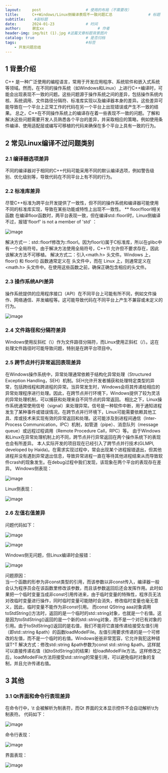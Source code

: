 ```yaml
---
layout:     post   				    # 使用的布局（不需要改）
title:      C++Windows/Linux侧编译表现不一致问题汇总				# 标题 
subtitle:    #副标题
date:       2024-01-23 				# 时间
author:     谢玄xx 						# 作者
header-img: img/bit (1).jpg	#这篇文章标题背景图片
catalog: true 						# 是否归档
tags:								#标签
    - 开发问题总结
---
```



## 1 背景介绍
  C++ 是一种广泛使用的编程语言，常用于开发应用程序、系统软件和嵌入式系统等领域。然而，在不同的操作系统（如Windows和Linux）上进行C++编译时，可能会出现表现不一致的问题。这些问题源于操作系统之间的差异，包括操作系统内核、系统调用、文件路径分隔符、标准库实现以及编译器本身的差异。这些差异可能导致在一个平台上正常工作的代码在另一个平台上出现错误或产生不一致的结果。
  总之，C++在不同操作系统上的编译存在着一些表现不一致的问题。了解和解决这些问题需要开发人员熟悉各个平台的差异，并采取相应的策略，例如使用条件编译、使用适配层或编写可移植的代码来确保在多个平台上具有一致的行为。
## 2 常见Linux编译不过问题类别
### 2.1 编译器选项差异
不同的编译器对于相同的C++代码可能采用不同的默认编译选项，例如警告级别、优化级别等，导致代码在不同平台上有不同的行为。

### 2.2 标准库差异
  尽管C++标准为跨平台开发提供了一致性，但不同的操作系统和编译器可能使用不同的标准库实现，导致在某些功能或特性上出现不一致性。
** floor/floorl相关函数
  在编译floor函数时，两平台表现一致，但在编译std::floorl时，Linux侧编译不过，报错'floorf' is not a member of 'std' ：
  
![image](https://github.com/user-attachments/assets/5a7afc1b-29b7-4c8a-b55b-a9f9c5383dc6)

解决方式一：std::floorf修改为::floorl。因为floorl()属于C标准库，所以在glibc中有一个全局符号。由于解决方法使用全局符号，C++11 允许但不要求存在，因此该解决方法不可移植。
解决方式二：引入<math.h> 头文件。Windows 上，floor() 和 floorl() 函数通常定义在 <cmath> 头文件中，而在 Linux 上，则通常定义在 <math.h> 头文件中。在使用这些函数之前，确保正确包含相应的头文件。

### 2.3 操作系统API差异
  操作系统提供的应用程序接口（API）在不同平台上可能有所不同，例如文件操作、网络通信、并发编程等。这可能导致代码在不同平台上产生不兼容或未定义的行为。
  

![image](https://github.com/user-attachments/assets/7cc1ba13-f674-462f-81e8-5d4d963ff6bc)


### 2.4 文件路径和分隔符差异
  Windows使用反斜杠（\）作为文件路径分隔符，而Linux使用正斜杠（/）。这在处理文件路径时可能导致问题，特别是在跨平台项目中。
### 2.5 跨节点并行异常返回表现差异
  在Windows操作系统中，异常处理通常依赖于结构化异常处理（Structured Exception Handling，SEH）机制。SEH允许开发者捕获和处理特定类型的异常，包括跨线程和跨进程的异常。当异常发生时，Windows会将其传递给相应的异常处理程序进行处理。因此，在跨节点并行环境下，Windows提供了较为灵活的异常处理机制，可以捕获和处理来自不同节点的异常返回。 
相比之下，Linux操作系统通常使用信号（signal）来处理异常。信号是一种软件中断，用于通知进程发生了某种事件或错误情况。在跨节点并行环境下，Linux可能需要依赖其他工具、库或技术来实现有效的异常返回和处理。这可能涉及到进程间通信（Inter-Process Communication，IPC）机制，如管道（pipe）、消息队列（message queue）或远程过程调用（Remote Procedure Call，RPC）等。 由于Windows和Linux在异常处理机制上的不同，跨节点并行异常返回在两个操作系统下的表现也会有所差异。
  本人实际开发的项目现在已经引入了跨节点并行技术(GLMPI, developed by Haida)。在需求实现过程中，常会出现某个进程报错退出，但其他进程并没有遇到异常退出信息，导致异常进程一直在等待其他进程结束从而导致软件crash的现象发生。在debug过程中我们发现，该现象在两个平台的表现存在差异。
Windows侧表现：  

![image](https://github.com/user-attachments/assets/95672502-ad34-4992-8917-dfe8bf4133ab)

Linux侧表现：  

![image](https://github.com/user-attachments/assets/e70915cf-a5c0-43d4-a9d1-430161c8bc6f)


### 2.6 左值右值差异
问题代码如下：  

![image](https://github.com/user-attachments/assets/09ee458e-ce00-4fc4-a277-5bd9f0bcbecd)

![image](https://github.com/user-attachments/assets/7a5b98d7-07cb-44de-8cc3-43bb3a6d8d39)

Windows侧无问题，但Linux编译时会报错：  

![image](https://github.com/user-attachments/assets/8785746c-1c0a-4c5a-a140-9896559a6e68)

问题原因：	
  当一个函数的形参为非const类型的引用，而该参数以非const传入，编译器一般会认为程序员会在该函数里修改该参数，而且该参数返回后还会发挥作用。此时如果把一个临时变量当成非const引用传进来，由于临时变量的特殊性，程序员无法对改临时变量进行操作，同时临时变量可能随时会消失，修改临时变量也毫无意义，因此，临时变量不能作为非const引用。
而const QString aaa对象调用toStdString()方法时，返回的是一个临时的std::string对象，也就是一个右值。这是因为toStdString()返回的是一个新的std::string对象，而不是一个对已有对象的引用。由于toStdString()返回的是右值，我们不能将它直接传递给接受左值引用（即std::string &path）的函数loadModelFile。左值引用要求传递的是一个可修改的左值，而不是一个临时的右值。Windows爸爸非常宽容，它允许我犯这种错误T^T
  解决方式：修改std::string &path参数为const std::string &path。这样就可以直接传递右值（如toStdString()的结果）给loadModelFile方法。这样修改之后，loadModelFile方法将接受std::string的常量引用，可以避免临时对象的复制，并且允许传递右值。
## 3 其他
### 3.1 Qt界面和命令行表现差异
在命令行中，\t 会被解析为制表符，而Qt 界面的文本显示控件不会自动解析\t为制表符。
代码如下：  

![image](https://github.com/user-attachments/assets/796b52e4-e0c9-485e-a381-6b7bf65ecd76)

命令行表现：  

![image](https://github.com/user-attachments/assets/7ab9a04d-4819-4326-8bd3-02b5b272e84e)

界面表现：  

![image](https://github.com/user-attachments/assets/af2adb5b-3bef-46d6-8cf7-4c6f81566c8d)



